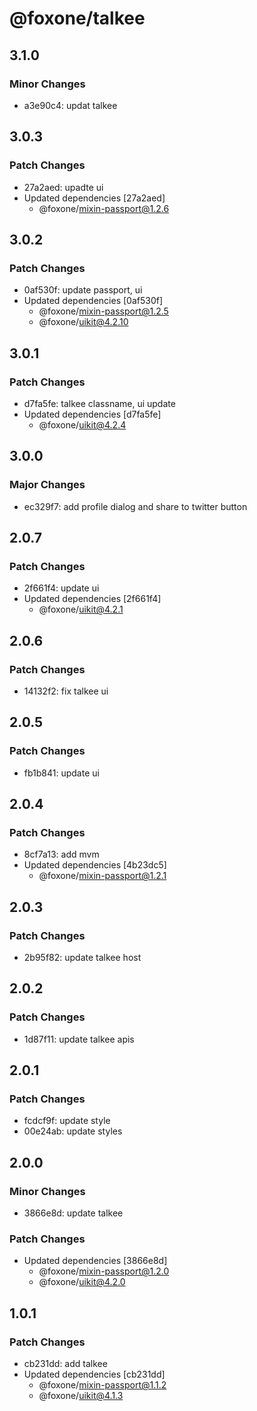 # @foxone/talkee

## 3.1.0

### Minor Changes

- a3e90c4: updat talkee

## 3.0.3

### Patch Changes

- 27a2aed: upadte ui
- Updated dependencies [27a2aed]
  - @foxone/mixin-passport@1.2.6

## 3.0.2

### Patch Changes

- 0af530f: update passport, ui
- Updated dependencies [0af530f]
  - @foxone/mixin-passport@1.2.5
  - @foxone/uikit@4.2.10

## 3.0.1

### Patch Changes

- d7fa5fe: talkee classname, ui update
- Updated dependencies [d7fa5fe]
  - @foxone/uikit@4.2.4

## 3.0.0

### Major Changes

- ec329f7: add profile dialog and share to twitter button

## 2.0.7

### Patch Changes

- 2f661f4: update ui
- Updated dependencies [2f661f4]
  - @foxone/uikit@4.2.1

## 2.0.6

### Patch Changes

- 14132f2: fix talkee ui

## 2.0.5

### Patch Changes

- fb1b841: update ui

## 2.0.4

### Patch Changes

- 8cf7a13: add mvm
- Updated dependencies [4b23dc5]
  - @foxone/mixin-passport@1.2.1

## 2.0.3

### Patch Changes

- 2b95f82: update talkee host

## 2.0.2

### Patch Changes

- 1d87f11: update talkee apis

## 2.0.1

### Patch Changes

- fcdcf9f: update style
- 00e24ab: update styles

## 2.0.0

### Minor Changes

- 3866e8d: update talkee

### Patch Changes

- Updated dependencies [3866e8d]
  - @foxone/mixin-passport@1.2.0
  - @foxone/uikit@4.2.0

## 1.0.1

### Patch Changes

- cb231dd: add talkee
- Updated dependencies [cb231dd]
  - @foxone/mixin-passport@1.1.2
  - @foxone/uikit@4.1.3
